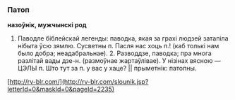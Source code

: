 ### Патоп
**назоўнік, мужчынскі род**

1. Паводле біблейскай легенды: паводка, якая за грахі людзей затапіла нібыта ўсю зямлю. Сусветны п. Пасля нас хоць п.! (каб толькі нам было добра; неадабральнае). 2. Разводдзе, паводка; пра многа разлітай вады дзе-н. (размоўнае жартаўлівае). У нізінах вясною — ЦЭЛЫ п. Што тут за п. у вас у хаце? || прыметнік: патопны.

<a rel="author">[http://rv-blr.com/](http://rv-blr.com/slounik.jsp?letterId=0&maskId=0&pageId=2235)</a>
